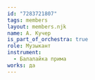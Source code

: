 ```yaml
---
id: "7283721807"
tags: members
layout: members.njk
name: А. Кучер
is_part_of_orchestra: true
role: Музыкант
instrument:
  - Балалайка прима
works: да
---
```


